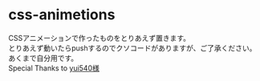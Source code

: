 # css-animetions
CSSアニメーションで作ったものをとりあえず置きます。  
とりあえず動いたらpushするのでクソコードがありますが、ご了承ください。あくまで自分用です。  
Special Thanks to [yui540様](https://github.com/yui540)
